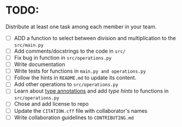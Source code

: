 # TODO:

Distribute at least one task among each member in your team.

* [ ] ADD a function to select between division and multiplication to the `src/main.py`
* [ ] Add comments/docstrings to the code in `src/`
* [ ] Fix bug in function in `src/operations.py`
* [ ] Write documentation
* [ ] Write tests for functions in `main.py and operations.py`
* [ ] Follow the hints in `README.md`  to update its content.
* [ ] Add other operations to `src/operations.py`
* [ ] Learn about [type annotations](https://mypy.readthedocs.io/en/stable/cheat_sheet_py3.html) and add *type hints* to functions in `src/operations.py`
* [ ] Chose and add license to repo
* [ ] Update the `CITATION.cff` file with collaborator's names
* [ ] Write collaboration guidelines to `CONTRIBUTING.md`
